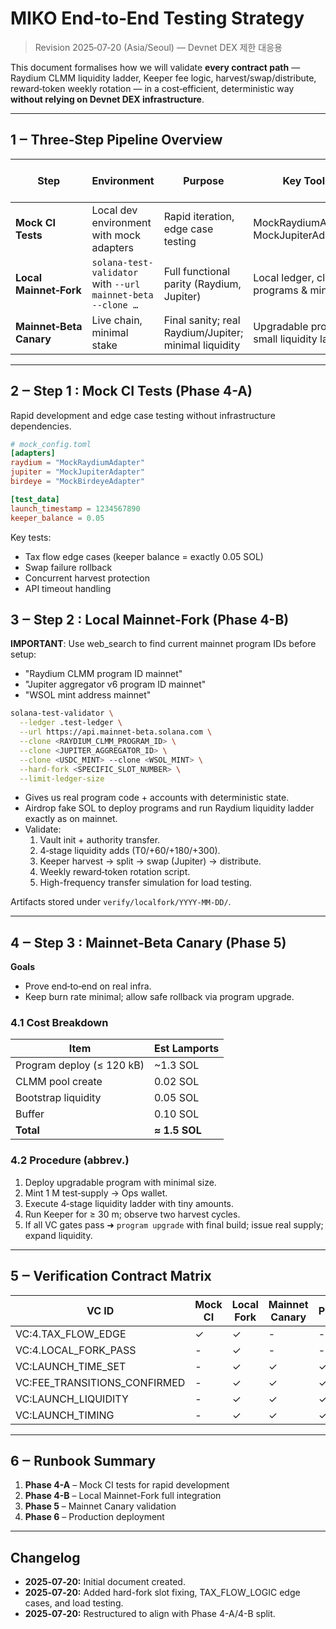 # MIKO End‑to‑End Testing Strategy

> Revision 2025‑07‑20 (Asia/Seoul) — Devnet DEX 제한 대응용

This document formalises how we will validate **every contract path** — Raydium CLMM liquidity ladder, Keeper fee logic, harvest/swap/distribute, reward‑token weekly rotation — in a cost‑efficient, deterministic way **without relying on Devnet DEX infrastructure**.

---

## 1 ‒ Three‑Step Pipeline Overview

| Step                                       | Environment                                                 | Purpose                                               | Key Tools                                  | SOL Cost           | Used In Phases     |
| ------------------------------------------ | ----------------------------------------------------------- | ----------------------------------------------------- | ------------------------------------------ | ------------------ | ------------------ |
| **Mock CI Tests**                          | Local dev environment with mock adapters                    | Rapid iteration, edge case testing                    | MockRaydiumAdapter, MockJupiterAdapter     | 0 SOL              | Phase 4-A          |
| **Local Mainnet‑Fork**                     | `solana-test-validator` with `--url mainnet-beta --clone …` | Full functional parity (Raydium, Jupiter)             | Local ledger, cloned programs & mints      | 0 SOL              | Phase 4-B          |
| **Mainnet‑Beta Canary**                    | Live chain, minimal stake                                   | Final sanity; real Raydium/Jupiter; minimal liquidity | Upgradable program, small liquidity ladder | ≈ 1.5 SOL          | Phase 5            |

---

## 2 ‒ Step 1 : Mock CI Tests (Phase 4-A)

Rapid development and edge case testing without infrastructure dependencies.

```toml
# mock_config.toml
[adapters]
raydium = "MockRaydiumAdapter"
jupiter = "MockJupiterAdapter"
birdeye = "MockBirdeyeAdapter"

[test_data]
launch_timestamp = 1234567890
keeper_balance = 0.05
```

Key tests:
- Tax flow edge cases (keeper balance = exactly 0.05 SOL)
- Swap failure rollback
- Concurrent harvest protection
- API timeout handling

## 3 ‒ Step 2 : Local Mainnet‑Fork (Phase 4-B)

**IMPORTANT**: Use web_search to find current mainnet program IDs before setup:
- "Raydium CLMM program ID mainnet"
- "Jupiter aggregator v6 program ID mainnet"
- "WSOL mint address mainnet"

```bash
solana-test-validator \
  --ledger .test-ledger \
  --url https://api.mainnet-beta.solana.com \
  --clone <RAYDIUM_CLMM_PROGRAM_ID> \
  --clone <JUPITER_AGGREGATOR_ID> \
  --clone <USDC_MINT> --clone <WSOL_MINT> \
  --hard-fork <SPECIFIC_SLOT_NUMBER> \
  --limit-ledger-size
```

- Gives us real program code + accounts with deterministic state.
- Airdrop fake SOL to deploy programs and run Raydium liquidity ladder exactly as on mainnet.
- Validate:
  1. Vault init + authority transfer.
  2. 4‑stage liquidity adds (T0/+60/+180/+300).
  3. Keeper harvest → split → swap (Jupiter) → distribute.
  4. Weekly reward‑token rotation script.
  5. High-frequency transfer simulation for load testing.

Artifacts stored under `verify/localfork/YYYY‑MM‑DD/`.

---

## 4 ‒ Step 3 : Mainnet‑Beta Canary (Phase 5)

**Goals**

- Prove end‑to‑end on real infra.
- Keep burn rate minimal; allow safe rollback via program upgrade.

### 4.1 Cost Breakdown

| Item                      | Est Lamports  |
| ------------------------- | ------------- |
| Program deploy (≤ 120 kB) | \~1.3 SOL     |
| CLMM pool create          | 0.02 SOL      |
| Bootstrap liquidity       | 0.05 SOL      |
| Buffer                    | 0.10 SOL      |
| **Total**                 | **≈ 1.5 SOL** |

### 4.2 Procedure (abbrev.)

1. Deploy upgradable program with minimal size.
2. Mint 1 M test‑supply → Ops wallet.
3. Execute 4‑stage liquidity ladder with tiny amounts.
4. Run Keeper for ≥ 30 m; observe two harvest cycles.
5. If all VC gates pass ➜ `program upgrade` with final build; issue real supply; expand liquidity.

---

## 5 ‒ Verification Contract Matrix

| VC ID                              | Mock CI | Local Fork | Mainnet Canary | Production |
| ---------------------------------- | ------- | ---------- | -------------- | ---------- |
| VC:4.TAX\_FLOW\_EDGE               | ✓       | ✓          | -              | -          |
| VC:4.LOCAL\_FORK\_PASS             | -       | ✓          | -              | -          |
| VC:LAUNCH\_TIME\_SET               | -       | ✓          | ✓              | ✓          |
| VC:FEE\_TRANSITIONS\_CONFIRMED     | -       | ✓          | ✓              | ✓          |
| VC:LAUNCH\_LIQUIDITY               | -       | ✓          | ✓              | ✓          |
| VC:LAUNCH\_TIMING                  | -       | ✓          | ✓              | ✓          |

---

## 6 ‒ Runbook Summary

1. **Phase 4-A** – Mock CI tests for rapid development
2. **Phase 4-B** – Local Mainnet-Fork full integration
3. **Phase 5** – Mainnet Canary validation
4. **Phase 6** – Production deployment

---

## Changelog

- **2025‑07‑20:** Initial document created.
- **2025‑07‑20:** Added hard-fork slot fixing, TAX_FLOW_LOGIC edge cases, and load testing.
- **2025‑07‑20:** Restructured to align with Phase 4-A/4-B split.
